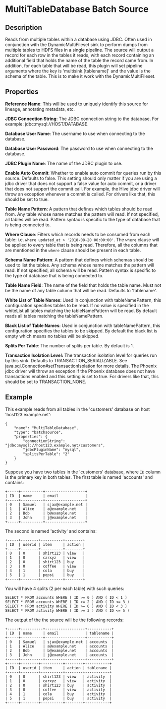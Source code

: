 # MultiTableDatabase Batch Source

Description
-----------

Reads from multiple tables within a database using JDBC. Often used in conjunction with the DynamicMultiFileset sink
to perform dumps from multiple tables to HDFS files in a single pipeline. The source will output a record for each
row in the tables it reads, with each record containing an additional field that holds the name of the table the
record came from. In addition, for each table that will be read, this plugin will set pipeline arguments where the
key is 'multisink.[tablename]' and the value is the schema of the table. This is to make it work with the
DynamicMultiFileset.

Properties
----------

**Reference Name**: This will be used to uniquely identify this source for lineage, annotating metadata, etc.

**JDBC Connection String**: The JDBC connection string to the database. For example: jdbc:mysql://HOST/DATABASE.

**Database User Name**: The username to use when connecting to the database.

**Database User Password**: The password to use when connecting to the database.

**JDBC Plugin Name**: The name of the JDBC plugin to use.

**Enable Auto Commit**: Whether to enable auto commit for queries run by this source. Defaults to false.
This setting should only matter if you are using a jdbc driver that does not support a false value for
auto commit, or a driver that does not support the commit call. For example, the Hive jdbc driver will throw
an exception whenever a commit is called. For drivers like that, this should be set to true.

**Table Name Pattern**: A pattern that defines which tables should be read from.
Any table whose name matches the pattern will read. If not specified, all tables will be read.
Pattern syntax is specific to the type of database that is being connected to.

**Where Clause**: Filters which records needs to be consumed from each table: 
i.e. ```where updated_at > '2018-08-20 00:00:00'```.
The ```where``` clause will be applied to every table that is being read. Therefore, all the columns that are mentioned 
in the ```where``` clause should be present in each table.

**Schema Name Pattern**: A pattern that defines which schemas should be used to list the tables.
Any schema whose name matches the pattern will read. If not specified, all schema will be read.
Pattern syntax is specific to the type of database that is being connected to.

**Table Name Field**: The name of the field that holds the table name.
Must not be the name of any table column that will be read. Defaults to 'tablename'.

**White List of Table Names**: Used in conjunction with tableNamePattern, this configuration specifies tables to be read.
If no value is specified in the whiteList all tables matching the tableNamePattern will be read.
By default reads all tables matching the tableNamePattern.

**Black List of Table Names**: Used in conjunction with tableNamePattern, this configuration specifies the tables to be skipped.
By default the black list is empty which means no tables will be skipped.

**Splits Per Table**: The number of splits per table. By default is 1.

**Transaction Isolation Level:** The transaction isolation level for queries run by this sink.
Defaults to TRANSACTION_SERIALIZABLE. See java.sql.Connection#setTransactionIsolation for more details.
The Phoenix jdbc driver will throw an exception if the Phoenix database does not have transactions enabled
and this setting is set to true. For drivers like that, this should be set to TRANSACTION_NONE.

Example
-------

This example reads from all tables in the 'customers' database on host 'host123.example.net':

    {
        "name": "MultiTableDatabase",
        "type": "batchsource",
        "properties": {
            "connectionString": "jdbc:mysql://host123.example.net/customers",
            "jdbcPluginName": "mysql",
            "splitsPerTable": "2"
        }
    }

Suppose you have two tables in the 'customers' database, where `ID` column is the primary key in both tables. 
The first table is named 'accounts' and contains:

    +-----+----------+------------------+
    | ID  | name     | email            |
    +-----+----------+------------------+
    | 0   | Samuel   | sjax@example.net |
    | 1   | Alice    | a@example.net    |
    | 2   | Bob      | b@example.net    |
    | 3   | John     | j@example.net    |
    +-----+----------+------------------+

The second is named 'activity' and contains:

    +-----+--------+----------+--------+
    | ID  | userid | item     | action |
    +-----+--------+----------+--------+
    | 0   | 0      | shirt123 | view   |
    | 1   | 0      | carxyz   | view   |
    | 2   | 0      | shirt123 | buy    |
    | 3   | 0      | coffee   | view   |
    | 4   | 1      | cola     | buy    |
    | 5   | 1      | pepsi    | buy    |
    +-----+--------+----------+--------+

You will have 4 splits (2 per each table) with such queries:

    SELECT * FROM accounts WHERE ( ID >= 0 ) AND ( ID < 1 )
    SELECT * FROM accounts WHERE ( ID >= 2 ) AND ( ID <= 3 )
    SELECT * FROM activity WHERE ( ID >= 0 ) AND ( ID < 3 )
    SELECT * FROM activity WHERE ( ID >= 3 ) AND ( ID <= 5 )

The output of the the source will be the following records:

    +-----+----------+------------------+-----------+
    | ID  | name     | email            | tablename |
    +-----+----------+------------------+-----------+
    | 0   | Samuel   | sjax@example.net | accounts  |
    | 1   | Alice    | a@example.net    | accounts  |
    | 2   | Bob      | b@example.net    | accounts  |
    | 3   | John     | j@example.net    | accounts  |
    +-----+----------+------------------+-----------+
    +-----+--------+----------+--------+-----------+
    | ID  | userid | item     | action | tablename |
    +-----+--------+----------+--------+-----------+
    | 0   | 0      | shirt123 | view   | activity  |
    | 1   | 0      | carxyz   | view   | activity  |
    | 2   | 0      | shirt123 | buy    | activity  |
    | 3   | 0      | coffee   | view   | activity  |
    | 4   | 1      | cola     | buy    | activity  |
    | 5   | 1      | pepsi    | buy    | activity  |
    +-----+--------+----------+--------+-----------+
